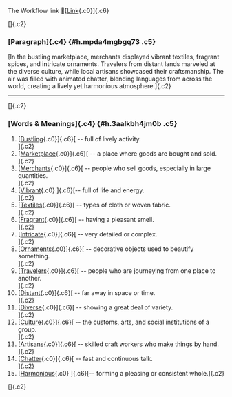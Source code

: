 The Workflow link
👏[[Link](https://www.google.com/url?q=http://www.google.com&sa=D&source=editors&ust=1756383563069327&usg=AOvVaw2pMEzckjyMzIm_5B_Gm2tF){.c0}]{.c6}

[]{.c2}

### [Paragraph]{.c4} {#h.mpda4mgbgq73 .c5}

[In the bustling marketplace, merchants displayed vibrant textiles,
fragrant spices, and intricate ornaments. Travelers from distant lands
marveled at the diverse culture, while local artisans showcased their
craftsmanship. The air was filled with animated chatter, blending
languages from across the world, creating a lively yet harmonious
atmosphere.]{.c2}

------------------------------------------------------------------------

[]{.c2}

### [Words & Meanings]{.c4} {#h.3aalkbh4jm0b .c5}

1.  [[Bustling](https://www.google.com/url?q=http://www.google.com&sa=D&source=editors&ust=1756383563070559&usg=AOvVaw1vFAhSovNr9_EEBkBwIfao){.c0}]{.c6}[ --
    full of lively activity.\
    ]{.c2}
2.  [[Marketplace](https://www.google.com/url?q=http://www.google.com&sa=D&source=editors&ust=1756383563070911&usg=AOvVaw0SQvRqKPL_jyOdCpb3H7u2){.c0}]{.c6}[ --
    a place where goods are bought and sold.\
    ]{.c2}
3.  [[Merchants](https://www.google.com/url?q=http://www.google.com&sa=D&source=editors&ust=1756383563071219&usg=AOvVaw27A3sB-UqCfU3mXuMGyrrL){.c0}]{.c6}[ --
    people who sell goods, especially in large quantities.\
    ]{.c2}
4.  [[Vibrant](https://www.google.com/url?q=http://www.google.com&sa=D&source=editors&ust=1756383563071527&usg=AOvVaw3hvp9B0g65vougdjEUjltX){.c0}
    ]{.c6}[-- full of life and energy.\
    ]{.c2}
5.  [[Textiles](https://www.google.com/url?q=http://www.google.com&sa=D&source=editors&ust=1756383563071765&usg=AOvVaw1GPSxC5S-5sJk9ZiW1YtPJ){.c0}]{.c6}[ --
    types of cloth or woven fabric.\
    ]{.c2}
6.  [[Fragrant](https://www.google.com/url?q=http://www.google.com&sa=D&source=editors&ust=1756383563071987&usg=AOvVaw1lByMEVIvO9UhmjH6xEDLm){.c0}]{.c6}[ --
    having a pleasant smell.\
    ]{.c2}
7.  [[Intricate](https://www.google.com/url?q=http://www.google.com&sa=D&source=editors&ust=1756383563072246&usg=AOvVaw1QX_XBFdsKXw17zropaJVY){.c0}]{.c6}[ --
    very detailed or complex.\
    ]{.c2}
8.  [[Ornaments](https://www.google.com/url?q=http://www.google.com&sa=D&source=editors&ust=1756383563072479&usg=AOvVaw28lTmZtHN5qBcm_2YX-4dT){.c0}]{.c6}[ --
    decorative objects used to beautify something.\
    ]{.c2}
9.  [[Travelers](https://www.google.com/url?q=http://www.google.com&sa=D&source=editors&ust=1756383563072780&usg=AOvVaw2064NyjcFOJbkgEPs4Omhp){.c0}]{.c6}[ --
    people who are journeying from one place to another.\
    ]{.c2}
10. [[Distant](https://www.google.com/url?q=http://www.google.com&sa=D&source=editors&ust=1756383563073094&usg=AOvVaw0UJrQkS3JxZMZIIjCJx2BG){.c0}]{.c6}[ --
    far away in space or time.\
    ]{.c2}
11. [[Diverse](https://www.google.com/url?q=http://www.google.com&sa=D&source=editors&ust=1756383563073341&usg=AOvVaw0-GaC9RnArSSVeOKBrGaBC){.c0}]{.c6}[ --
    showing a great deal of variety.\
    ]{.c2}
12. [[Culture](https://www.google.com/url?q=http://www.google.com&sa=D&source=editors&ust=1756383563073609&usg=AOvVaw0CWzd9vS4lZ9lgsLBjrOeK){.c0}]{.c6}[ --
    the customs, arts, and social institutions of a group.\
    ]{.c2}
13. [[Artisans](https://www.google.com/url?q=http://www.google.com&sa=D&source=editors&ust=1756383563073861&usg=AOvVaw0pSwZA7ZcIM5YKC0oUxXnn){.c0}]{.c6}[ --
    skilled craft workers who make things by hand.\
    ]{.c2}
14. [[Chatter](https://www.google.com/url?q=http://www.google.com&sa=D&source=editors&ust=1756383563074169&usg=AOvVaw3XboyB76onBhSemc_plyb5){.c0}]{.c6}[ --
    fast and continuous talk.\
    ]{.c2}
15. [[Harmonious](https://www.google.com/url?q=http://www.google.com&sa=D&source=editors&ust=1756383563074416&usg=AOvVaw3E_MeiZEwRjAxNGahSPEog){.c0}
    ]{.c6}[-- forming a pleasing or consistent whole.]{.c2}

[]{.c2}
